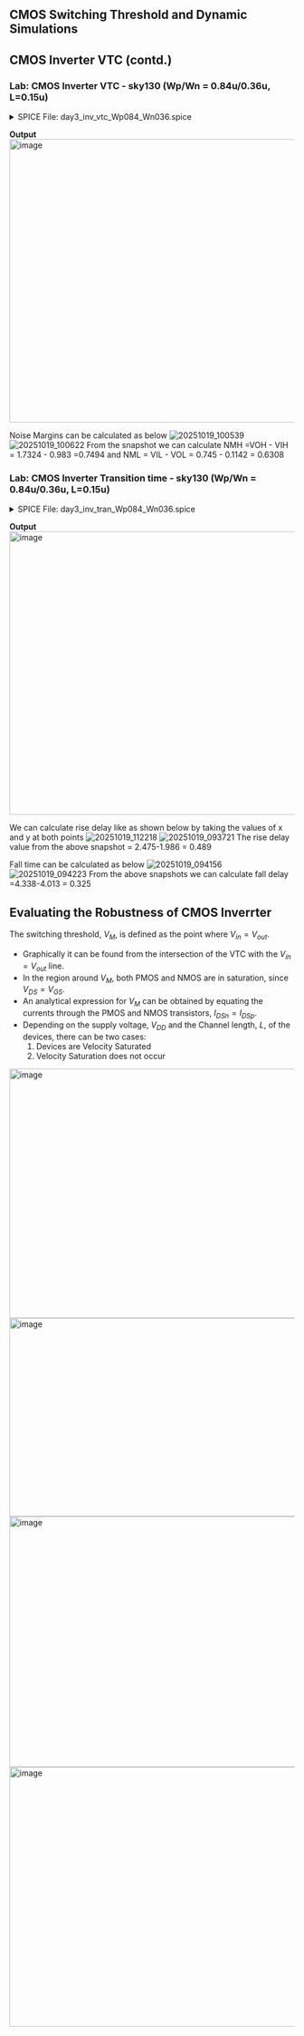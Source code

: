 ## CMOS Switching Threshold and Dynamic Simulations

## CMOS Inverter VTC (contd.)
### Lab: CMOS Inverter VTC - sky130 (Wp/Wn = 0.84u/0.36u, L=0.15u)

<details> <summary> SPICE File: day3_inv_vtc_Wp084_Wn036.spice </summary>

```
*** Model Description ***
.param temp=27

*** Including sky130 library files **
.lib "sky130_fd_pr/models/sky130.lib.spice" tt

*** Netlist Description **
XM1 out in vdd vdd sky130_fd_pr__pfet_01v8 w=0.84 l=0.15
XM2 out in 0 0 sky130_fd_pr__nfet_01v8 w=0.36 l=0.15
Cload out 0 50fF
Vdd vdd 0 1.8V
Vin in 0 1.8V

*** Simulation Commands ***
.op
.dc Vin 0 1.8 0.01

.control
run
setplot dc1
display
.endc

.end
```
</details>

**Output**
<img width="840" height="500" alt="image" src="https://github.com/user-attachments/assets/8186ebdb-d107-47f4-affe-63251eaa5a56" />

Noise Margins can be calculated as below
![20251019_100539](https://github.com/user-attachments/assets/04caf7e1-664f-41e3-a864-cef71807edbb)
![20251019_100622](https://github.com/user-attachments/assets/c1a0caa8-7d28-433c-961d-e6f83c051180)
From the snapshot we can calculate NMH =VOH - VIH = 1.7324 - 0.983 =0.7494
                           and   NML = VIL - VOL = 0.745 - 0.1142 = 0.6308



### Lab: CMOS Inverter Transition time - sky130 (Wp/Wn = 0.84u/0.36u, L=0.15u)
<details> <summary> SPICE File: day3_inv_tran_Wp084_Wn036.spice </summary>

```
 *** Model Description ***
.param temp=27

*** Including sky130 library files ***
.lib "sky130_fd_pr/models/sky130.lib.spice" tt

*** Netlist Description ***
XM1 out in vdd vdd sky130_fd_pr__pfet_01v8 w=0.84 l=0.15
XM2 out in 0 0 sky130_fd_pr__nfet_01v8 w=0.36 l=0.15
Cload out 0 50fF
Vdd vdd 0 1.8V
Vin in 0 PULSE(0V 1.8V 0 0.1ns 0.1ns 2ns 4ns)

*** Simulation Commands ***
.tran 1n 10n

.control
run


.endc

.end
```
</details>

**Output**
<img width="840" height="500" alt="image" src="https://github.com/user-attachments/assets/c0b754a7-c146-46fb-afad-04b718af6576" />

We can calculate rise delay like as shown below by taking the values of x and y at both points 
![20251019_112218](https://github.com/user-attachments/assets/84287bec-e045-48db-b1af-66ec9ac2da8f)
![20251019_093721](https://github.com/user-attachments/assets/8d501134-669f-4471-80df-8e27925a5a54)
The rise delay value from the above snapshot = 2.475-1.986 = 0.489

Fall time can be calculated as below
![20251019_094156](https://github.com/user-attachments/assets/611cf103-c08b-4bd7-a61f-a72ebd4fab41)
![20251019_094223](https://github.com/user-attachments/assets/cbae5005-33f4-4256-930a-048f7302a98a)
From the above snapshots we can calculate fall delay =4.338-4.013 = 0.325


## Evaluating the Robustness of CMOS Inverrter
The switching threshold, $V_M$, is defined as the point where $V_{in} = V_{out}$.
- Graphically it can be found from the intersection of the VTC with the $V_{in} = V_{out}$ line.
- In the region around $V_M$, both PMOS and NMOS are in saturation, since $V_{DS} = V_{GS}$.
- An analytical expression for $V_M$ can be obtained by equating the currents through the PMOS and NMOS transistors, $I_{DSn}=I_{DSp}$.
- Depending on the supply voltage, $V_{DD}$ and the Channel length, $L$, of the devices, there can be two cases:
    1) Devices are Velocity Saturated
    2) Velocity Saturation does not occur
 
<img width="840" height="440" alt="image" src="https://github.com/user-attachments/assets/2effff29-770e-48a8-aca7-23c26edcf660" />
<img width="840" height="350" alt="image" src="https://github.com/user-attachments/assets/3134cd85-10d6-44f5-8082-caea34e4991a" />
<img width="840" height="442" alt="image" src="https://github.com/user-attachments/assets/ba892237-6024-4467-be16-1cc1383baff2" />
<img width="840" height="458" alt="image" src="https://github.com/user-attachments/assets/6347038d-1fc5-4b34-bc66-b0751943796a" />




